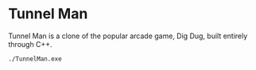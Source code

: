 # Tunnel Man
Tunnel Man is a clone of the popular arcade game, Dig Dug, built entirely through C++. 

```
./TunnelMan.exe
```
